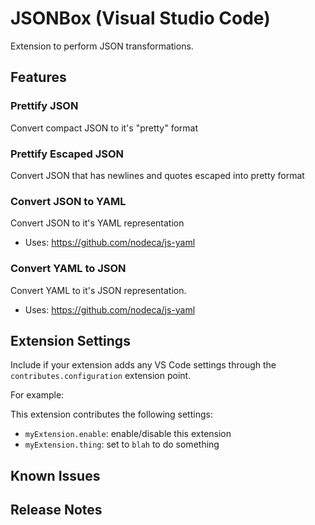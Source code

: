 # JSONBox (Visual Studio Code)

Extension to perform JSON transformations.

## Features

### Prettify JSON

Convert compact JSON to it's "pretty" format

### Prettify Escaped JSON

Convert JSON that has newlines and quotes escaped into pretty format

### Convert JSON to YAML

Convert JSON to it's YAML representation

 * Uses: https://github.com/nodeca/js-yaml

### Convert YAML to JSON

Convert YAML to it's JSON representation.  

 * Uses: https://github.com/nodeca/js-yaml

## Extension Settings

Include if your extension adds any VS Code settings through the `contributes.configuration` extension point.

For example:

This extension contributes the following settings:

* `myExtension.enable`: enable/disable this extension
* `myExtension.thing`: set to `blah` to do something

## Known Issues

## Release Notes
